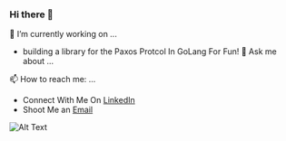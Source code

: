 ### Hi there 👋

🔭 I’m currently working on ...
  - building a library for the Paxos Protcol In GoLang For Fun!
💬 Ask me about ...

📫 How to reach me: ...
  - Connect With Me On [LinkedIn](https://www.linkedin.com/in/gtshepard/) 
  - Shoot Me an [Email](shepard.garrison.t@gmail.com)

![Alt Text](https://www.google.com/imgres?imgurl=https%3A%2F%2Fwww.nyinst.com%2Fwp-content%2Fuploads%2F2019%2F03%2F15.03Go-programming.gif&imgrefurl=https%3A%2F%2Fwww.nyinst.com%2Fblog%2F2019%2F03%2F18%2Fget-knowing-about-nyinst-go-programming-language-course%2F&tbnid=w6uDOA3y81W_NM&vet=12ahUKEwiMmpGHsMjqAhWLGt8KHc7SDXcQMygAegUIARDNAQ..i&docid=mrvD8daw-3x1hM&w=780&h=350&q=golang%20gif&ved=2ahUKEwiMmpGHsMjqAhWLGt8KHc7SDXcQMygAegUIARDNAQ)

<!--
**gtshepard/gtshepard** is a ✨ _special_ ✨ repository because its `README.md` (this file) appears on your GitHub profile.

Here are some ideas to get you started:


- 🌱 I’m currently learning ...
- 👯 I’m looking to collaborate on ...
- 🤔 I’m looking for help with ...


- 😄 Pronouns: ...
- ⚡ Fun fact: ...
-->
